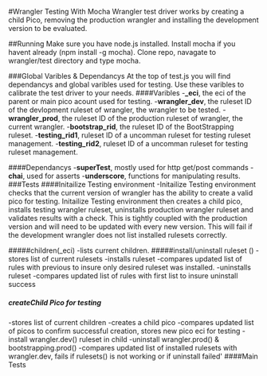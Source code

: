 #Wrangler Testing With Mocha
Wrangler test driver works by creating a child Pico, removing the production wrangler and installing the development version to be evaluated. 

##Running
Make sure you have node.js installed.  Install mocha if you havent already (npm install -g mocha).  Clone repo, navagate to wrangler/test directory and type mocha.

###Global Varibles & Dependancys
At the top of test.js you will find dependancys and global varibles used for testing.
Use these varibles to calibrate the test driver to your needs.
####Varibles
-**_eci**, the eci of the parent or main pico acount used for testing.
-**wrangler_dev**, the ruleset ID of the devlopment ruleset of wrangler, the wrangler to be tested. 
-**wrangler_prod**, the ruleset ID of the production ruleset of wrangler, the current wrangler.
-**bootstrap_rid**, the ruleset ID of the BootStrapping ruleset.
-**testing_rid1**, ruleset ID of a uncomman ruleset for testing ruleset management. 
-**testing_rid2**, ruleset ID of a uncomman ruleset for testing ruleset management. 

####Dependancys
 -**superTest**, mostly used for http get/post commands
 -**chai**, used for asserts 
 -**underscore**, functions for manipulating results.
###Tests
####Initailize Testing environment 
-Initailize Testing environment checks that the current version of wrangler has the ability to create a valid pico for testing. Initailize Testing environment then creates a child pico, installs testing wrangler ruleset, uninstalls production wrangler ruleset and validates results with a check. This is tightly coupled with the production version and will need to be updated with every new version. This will fail if the development wrangler does not list installed rulesets correctly.

#####children(_eci) 
-lists current children.
#####install/uninstall ruleset ()
-stores list of current rulesets
-installs ruleset
-compares updated list of rules with previous to insure only desired ruleset was installed. 
-uninstalls ruleset
-compares updated list of rules with first list to insure uninstall success
##### createChild Pico for testing 
-stores list of current children
-creates a child pico
-compares updated list of picos to confirm successful creation, stores new pico eci for testing
-install wrangler.dev() ruleset in child
-uninstall wrangler.prod() & bootstrapping.prod()
-compares updated list of installed rulesets with wrangler.dev, fails if rulesets() is not working or if uninstall failed'
####Main Tests 
